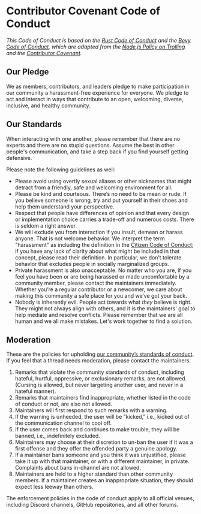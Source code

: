 # Contributor Covenant Code of Conduct

_This Code of Conduct is based on the [Rust Code of Conduct](https://www.rust-lang.org/policies/code-of-conduct) and the [Bevy Code of Conduct](https://raw.githubusercontent.com/bevyengine/bevy/main/CODE_OF_CONDUCT.md), which are adapted from the [Node.js Policy on Trolling](http://blog.izs.me/post/30036893703/policy-on-trolling) and the [Contributor Covenant](https://www.contributor-covenant.org)._

## Our Pledge

We as members, contributors, and leaders pledge to make participation in our community a harassment-free experience for everyone.  We pledge to act and interact in ways that contribute to an open, welcoming, diverse, inclusive, and healthy community.

## Our Standards

When interacting with one another, please remember that there are no experts and there are no stupid questions. Assume the best in other people's communication, and take a step back if you find yourself getting defensive.

Please note the following guidelines as well:

* Please avoid using overtly sexual aliases or other nicknames that might detract from a friendly, safe and welcoming environment for all.
* Please be kind and courteous. There’s no need to be mean or rude. If you believe someone is wrong, try and put yourself in their shoes and help them understand your perspective.
* Respect that people have differences of opinion and that every design or implementation choice carries a trade-off and numerous costs. There is seldom a right answer.
* We will exclude you from interaction if you insult, demean or harass anyone. That is not welcome behavior. We interpret the term "harassment" as including the definition in the [Citizen Code of Conduct](https://github.com/stumpsyn/policies/blob/master/citizen_code_of_conduct.md); if you have any lack of clarity about what might be included in that concept, please read their definition. In particular, we don’t tolerate behavior that excludes people in socially marginalized groups.
* Private harassment is also unacceptable. No matter who you are, if you feel you have been or are being harassed or made uncomfortable by a community member, please contact the maintainers immediately. Whether you’re a regular contributor or a newcomer, we care about making this community a safe place for you and we’ve got your back.
* Nobody is inherently evil. People act towards what _they_ believe is right. They might not always align with others, and it is the maintainers' goal to help mediate and resolve conflicts. Please remember that we are all human and we all make mistakes. Let's work together to find a solution.

## Moderation

These are the policies for upholding [our community’s standards of conduct](#our-standards). If you feel that a thread needs moderation, please contact the maintainers.

1. Remarks that violate the community standards of conduct, including hateful, hurtful, oppressive, or exclusionary remarks, are not allowed. (Cursing is allowed, but never targeting another user, and never in a hateful manner).
2. Remarks that maintainers find inappropriate, whether listed in the code of conduct or not, are also not allowed.
3. Maintainers will first respond to such remarks with a warning.
4. If the warning is unheeded, the user will be “kicked,” i.e., kicked out of the communication channel to cool off.
5. If the user comes back and continues to make trouble, they will be banned, i.e., indefinitely excluded.
6. Maintainers may choose at their discretion to un-ban the user if it was a first offense and they offer the offended party a genuine apology.
7. If a maintainer bans someone and you think it was unjustified, please take it up with that maintainer, or with a different maintainer, in private. Complaints about bans in-channel are not allowed.
8. Maintainers are held to a higher standard than other community members. If a maintainer creates an inappropriate situation, they should expect less leeway than others.

The enforcement policies in the code of conduct apply to all official venues, including Discord channels, GitHub repositories, and all other forums.